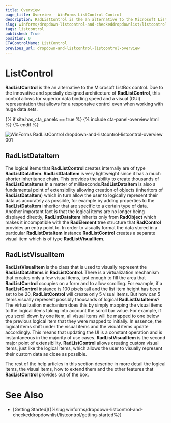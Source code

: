 ```yaml
---
title: Overview
page_title: Overview - WinForms ListControl Control
description: RadListControl is the an alternative to the Microsoft ListBox control.
slug: winforms/dropdown-listcontrol-and-checkeddropdownlist/listcontrol
tags: listcontrol
published: True
position: 0
CTAControlName: ListControl
previous_url: dropdown-and-listcontrol-listcontrol-overview
---
```


# ListControl

__RadListControl__ is the an alternative to the Microsoft ListBox control. Due to the innovative and specially designed architecture of __RadListControl__, this control allows for superior data binding speed and a visual (GUI) representation that allows for a responsive control even when working with huge data sets.

{% if site.has_cta_panels == true %}
{% include cta-panel-overview.html %}
{% endif %}

![WinForms RadListControl dropdown-and-listcontrol-listcontrol-overview 001](images/dropdown-and-listcontrol-listcontrol-overview001.png)
   
## RadListDataItem
     
The logical items that __RadListControl__ creates internally are of type __RadListDataItem__. __RadListDataItem__ is very lightweight since it has a much shorter inheritance chain. This provides the ability to create thousands of __RadListDataItems__ in a matter of milliseconds.__RadListDataItem__ is also a fundamental point of extensibility allowing creation of objects (inheritors of __RadListDataItem__) which in turn allow the user to logically represent their data as accurately as possible, for example by adding properties to the __RadListDataItem__ inheritor that are specific to a certain type of data. Another important fact is that the logical items are no longer being displayed directly, __RadListDataItem__ inherits only from __RadObject__ which makes it incompatible with the __RadElement__ tree structure that __RadControl__ provides an entry point to. In order to visually format the data stored in a particular __RadListDataItem__ instance __RadListControl__ creates a separate visual item which is of type __RadListVisualItem__.        

## RadListVisualItem

__RadListVisualItem__ is the class that is used to visually represent the __RadListDataItems__ in __RadListControl__. There is a virtualization mechanism that creates only a few visual items, just enough to fill the area that __RadListControl__ occupies on a form and to allow scrolling. For example, if a __RadListControl__ instance is 100 pixels tall and the list item height has been set to be 20, __RadListControl__ will create only 5 visual items. But how can 5 items visually represent possibly thousands of logical __RadListDataItems__? The virtualization mechanism does this by simply mapping the visual items to the logical items taking into account the scroll bar value. For example, if you scroll down by one item, all visual items will be mapped to one below the previous logical item that they were mapped to initially. In essence, the logical items shift under the visual items and the visual items update accordingly. This means that updating the UI is a constant operation and is instantaneous in the majority of use cases. __RadListVisualItem__ is the second major point of extensibility. __RadListControl__ allows creating custom visual items, just like the logical items, which allows the user to visually represent their custom data as close as possible.        

The rest of the help articles in this section describe in more detail the logical items, the visual items, how to extend them and the other features that __RadListControl__ provides out of the box.

# See Also

* [Getting Started]({%slug winforms/dropdown-listcontrol-and-checkeddropdownlist/listcontrol/getting-started%})
        
